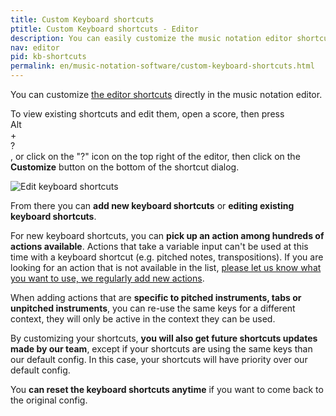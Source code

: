 ```yaml
---
title: Custom Keyboard shortcuts
ptitle: Custom Keyboard shortcuts - Editor
description: You can easily customize the music notation editor shortcuts on Flat. Create new shortcuts by choosing actions among hundreds of available actions.
nav: editor
pid: kb-shortcuts
permalink: en/music-notation-software/custom-keyboard-shortcuts.html
---
```


You can customize [the editor shortcuts](/help/en/music-notation-software/keyboard-shortcuts.html) directly in the music notation editor.

<div class="p">To view existing shortcuts and edit them, open a score, then press <div class="kbs"><div class="kb-container"><div class="kb">Alt</div><div class="kb-plus">+</div><div class="kb">?</div></div></div>, or click on the "?" icon on the top right of the editor, then click on the <strong>Customize</strong> button on the bottom of the shortcut dialog.</div>

![Edit keyboard shortcuts](/help/assets/img/editor/keyboard-shortcut-edit.png)

From there you can **add new keyboard shortcuts** or **editing existing keyboard shortcuts**.

For new keyboard shortcuts, you can **pick up an action among hundreds of actions available**. Actions that take a variable input can't be used at this time with a keyboard shortcut (e.g. pitched notes, transpositions). If you are looking for an action that is not available in the list, [please let us know what you want to use, we regularly add new actions](/help/support).

When adding actions that are **specific to pitched instruments, tabs or unpitched instruments**, you can re-use the same keys for a different context, they will only be active in the context they can be used.

By customizing your shortcuts, **you will also get future shortcuts updates made by our team**, except if your shortcuts are using the same keys than our default config. In this case, your shortcuts will have priority over our default config.

You **can reset the keyboard shortcuts anytime** if you want to come back to the original config.